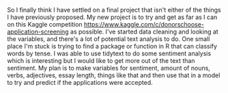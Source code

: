 So I finally think I have settled on a final project that isn't either of the things I have previously proposed. My new project is to try and get as far as I can on this Kaggle competition https://www.kaggle.com/c/donorschoose-application-screening as possible. I've started data cleaning and looking at the variables, and there's a lot of potential text analysis to do. One small place I'm stuck is trying to find a package or function in R that can classify words by tense. I was able to use tidytext to do some sentiment analysis which is interesting but I would like to get more out of the text than sentiment. My plan is to make variables for sentiment, amount of nouns, verbs, adjectives, essay length, things like that and then use that in a model to try and predict if the applications were accepted.
